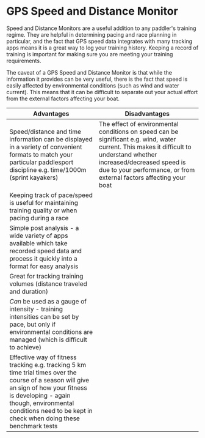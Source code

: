 # GPS Speed and Distance Monitor

Speed and Distance Monitors are a useful addition to any paddler's training regime. They are helpful in determining pacing and race planning in particular, and the fact that GPS speed data integrates with many tracking apps means it is a great way to log your training history. Keeping a record of training is important for making sure you are meeting your training requirements.

The caveat of a GPS Speed and Distance Monitor is that while the information it provides can be very useful, there is the fact that speed is easily affected by environmental conditions (such as wind and water current). This means that it can be difficult to separate out your actual effort from the external factors affecting your boat.

| Advantages | Disadvantages |
| -- | -- |
| Speed/distance and time information can be displayed in a variety of convenient formats to match your particular paddlesport discipline e.g. time/1000m (sprint kayakers) | The effect of environmental conditions on speed can be significant e.g. wind, water current. This makes it difficult to understand whether increased/decreased speed is due to your performance, or from external factors affecting your boat |
| Keeping track of pace/speed is useful for maintaining training quality or when pacing during a race ||
| Simple post analysis - a wide variety of apps available which take recorded speed data and process it quickly into a format for easy analysis ||
| Great for tracking training volumes (distance traveled and duration)||
| *Can* be used as a gauge of intensity - training intensities can be set by pace, but only if environmental conditions are managed (which is difficult to achieve)||
| Effective way of fitness tracking e.g. tracking 5 km time trial times over the course of a season will give an sign of how your fitness is developing - again though, environmental conditions need to be kept in check when doing these benchmark tests||


